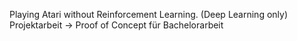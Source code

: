 Playing Atari without Reinforcement Learning. (Deep Learning only) <br>
Projektarbeit -> Proof of Concept für Bachelorarbeit

